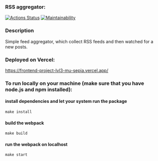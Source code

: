 ### RSS aggregator:
[![Actions Status](https://github.com/seregad544/frontend-project-lvl3/workflows/hexlet-check/badge.svg)](https://github.com/seregad544/frontend-project-lvl3/actions)
[![Maintainability](https://api.codeclimate.com/v1/badges/4497bfcf2b70b66f6993/maintainability)](https://codeclimate.com/github/seregad544/frontend-project-lvl3/maintainability)

### Description
Simple feed aggregator, which collect RSS feeds and then watched for a new posts.

### Deployed on Vercel:
https://frontend-project-lvl3-mu-sepia.vercel.app/

### To run locally on your machine (make sure that you have node.js and npm installed):
#### install dependencies and let your system run the package
  `make install`
  #### build the webpack
  `make build`
  #### run the webpack on localhost 
  `make start`